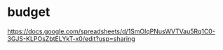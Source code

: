 # budget
https://docs.google.com/spreadsheets/d/1SmOlqPNusWVTVau5Rq1C0-3GJS-KLPOsZbtELYkT-x0/edit?usp=sharing
